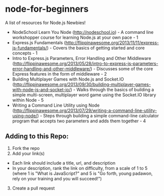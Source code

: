 node-for-beginners
==================

A list of resources for Node.js Newbies!

* NodeSchool Learn You Node (http://nodeschool.io) - A command line workshopper course for learning Node.js at your own pace - 1
* Express.js Fundamentals (http://flippinawesome.org/2013/11/11/express-js-fundamentals/) - Covers the basics of getting started and core concepts - 1
* Intro to Express.js Parameters, Error Handling and Other Middleware (http://flippinawesome.org/2013/05/28/intro-to-express-js-parameters-error-handling-and-other-middleware/) - Discusses some of the core Express features in the form of middleware - 2
* Building Multiplayer Games with Node.js and Socket.IO (http://flippinawesome.org/2013/09/30/building-multiplayer-games-with-node-js-and-socket-io/) - Walks through the basics of building a simple multi-screen, multiplayer word game using the Socket.IO library within Node - 5
* Writing a Command Line Utility using Node (http://flippinawesome.org/2013/07/29/writing-a-command-line-utility-using-node/) - Steps through building a simple command-line calculator program that accepts two parameters and adds them together - 4

## Adding to this Repo:
1. Fork the repo
2. Add your link(s)
  * Each link should include a title, url, and description
  * In your description, rank the link on difficulty, from a scale of 1 to 5 (where 1 is "What is JavaScript?" and 5 is "Go forth, young padawon, rely on your training and you will succeed!")
3. Create a pull request
